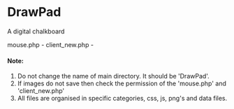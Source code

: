 # DrawPad
A digital chalkboard


mouse.php - 
client_new.php - 

#### Note:
1. Do not change the name of main directory. It should be 'DrawPad'.
2. If images do not save then check the permission of the 'mouse.php' and 'client_new.php'
3. All files are organised in specific categories, css, js, png's and data files.
